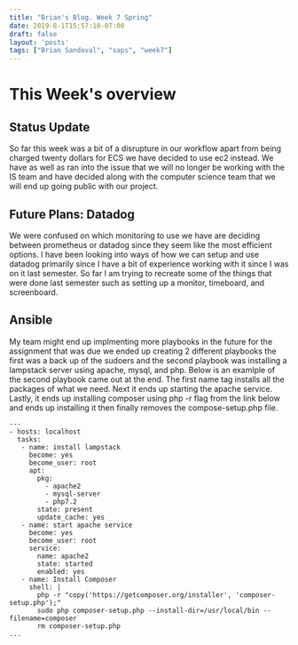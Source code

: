 ```yaml
---
title: "Brian's Blog. Week 7 Spring"
date: 2019-8-1T15:57:18-07:00
draft: false
layout: 'posts'
tags: ["Brian Sandoval", "saps", "week7"]
---
```

# This Week's overview
## Status Update
So far this week was a bit of a disrupture in our workflow apart from being charged twenty dollars for ECS we have decided to use ec2 instead. We have as well as ran into the issue that we will no longer be working with the IS team and have decided along with the computer science team that we will end up going public with our project.
## Future Plans: Datadog
We were confused on which monitoring to use we have are deciding between prometheus or datadog since they seem like the most efficient options. I have been looking into ways of how we can setup and use datadog primarily since I have a bit of experience working with it since I was on it last semester. So far I am trying to recreate some of the things that were done last semester such as setting up a monitor, timeboard, and screenboard.
## Ansible 
My team might end up implmenting more playbooks in the future for the assignment that was due we ended up creating 2 different playbooks the first was a back up of the sudoers and the second playbook was installing a lampstack server using apache, mysql, and php. Below is an examlple of the second playbook came out at the end. The first name tag installs all the packages of what we need. Next it ends up starting the apache service. Lastly, it ends up installing composer using php -r flag from the link below and ends up installing it then finally removes the compose-setup.php file.
```
---
- hosts: localhost
  tasks:
   - name: install lampstack
     become: yes
     become_user: root
     apt:
       pkg:
         - apache2
         - mysql-server
         - php7.2
       state: present
       update_cache: yes
   - name: start apache service
     become: yes
     become_user: root
     service:
       name: apache2
       state: started
       enabled: yes
   - name: Install Composer
     shell: |
       php -r "copy('https://getcomposer.org/installer', 'composer-setup.php');"
       sudo php composer-setup.php --install-dir=/usr/local/bin --filename=composer
       rm composer-setup.php
...
```